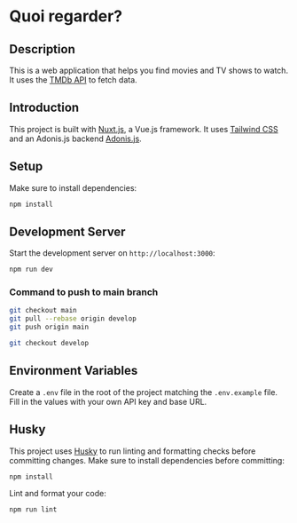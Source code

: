 # Quoi regarder?

## Description

This is a web application that helps you find movies and TV shows to watch. It uses
the [TMDb API](https://www.themoviedb.org/documentation/api) to fetch data.

## Introduction

This project is built with [Nuxt.js](https://nuxtjs.org/), a Vue.js framework. It
uses [Tailwind CSS](https://tailwindcss.com/) and an Adonis.js backend [Adonis.js](https://adonisjs.com/).

## Setup

Make sure to install dependencies:

```bash
npm install
```

## Development Server

Start the development server on `http://localhost:3000`:

```bash
npm run dev
```

### Command to push to main branch

```bash
git checkout main
git pull --rebase origin develop
git push origin main

git checkout develop
```

## Environment Variables

Create a `.env` file in the root of the project matching the `.env.example` file. Fill in the values with your own API
key and base URL.

## Husky

This project uses [Husky](https://typicode.github.io/husky) to run linting and formatting checks before committing
changes. Make sure to install dependencies before committing:

```bash
npm install
```

Lint and format your code:

```bash
npm run lint
```
